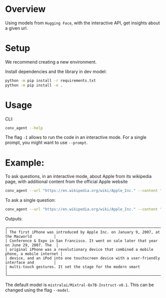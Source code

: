 # Overview
Using models from `Hugging Face`, with the interactive API, get insights about a given url.

# Setup

We recommend creating a new environment.

Install dependencies and the library in dev model:
```bash
python -m pip install -r requirements.txt
python -m pip install -e .
```

# Usage

CLI:
```bash
conv_agent --help
```

The flag `-I` allows to run the code in an interactive mode. For a single prompt, you might want to use `--prompt`.

# Example:

To ask questions, in an interactive mode, about Apple from its wikipedia page, with additional content from the official Apple website
```bash
conv_agent --url "https://en.wikipedia.org/wiki/Apple_Inc." --content "You can also take a look at: https://www.apple.com/" -I
```

To ask a single question:
```bash
conv_agent --url "https://en.wikipedia.org/wiki/Apple_Inc." --content "You can also take a look at: https://www.apple.com/" --prompt "When was the first iPhone introduced?"
```

Outputs:
```
┌────────────────────────────────────────────────────────────────────────────────────────────┐
│ The first iPhone was introduced by Apple Inc. on January 9, 2007, at the Macworld          │
│ Conference & Expo in San Francisco. It went on sale later that year on June 29, 2007. The  │
│ original iPhone was a revolutionary device that combined a mobile phone, a mobile internet │
│ device, and an iPod into one touchscreen device with a user-friendly interface and         │
│ multi-touch gestures. It set the stage for the modern smart                                │
└────────────────────────────────────────────────────────────────────────────────────────────┘
```

The default model is `mistralai/Mixtral-8x7B-Instruct-v0.1`. This can be changed using the flag `--model`.
